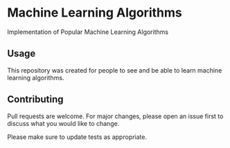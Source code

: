 # Machine Learning Algorithms
Implementation of Popular Machine Learning Algorithms

## Usage

This repository was created for people to see and be able to learn machine learning algorithms.

## Contributing
Pull requests are welcome. For major changes, please open an issue first to discuss what you would like to change.

Please make sure to update tests as appropriate.
